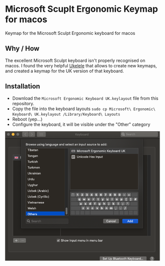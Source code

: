 # Microsoft Scuplt Ergonomic Keymap for macos
Keymap for the Microsoft Sculpt Ergonomic keyboard for macos

## Why / How

The excellent Microsoft Sculpt keyboard isn't properly recognised on macos. I found the very helpful [Ukelele](https://software.sil.org/ukelele/) that allows to create new keymaps, and created a keymap for the UK version of that keyboard.

## Installation

- Download the `Microsoft Ergonomic Keyboard UK.keylayout` file from this repository.
- Copy the file into the keyboard layouts `sudo cp Microsoft\ Ergonomic\ Keyboard\ UK.keylayout /Library/Keyboard\ Layouts`
- Reboot (yep...)
- Configure the keyboard, it will be visible under the "Other" category

![Screenshot showing the new keyboard map](Screen%20Shot%202021-02-04%20at%2017.37.13.png)
